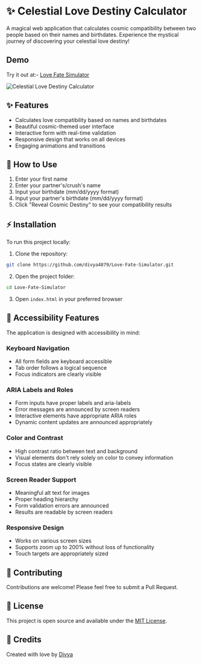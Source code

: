# ✨ Celestial Love Destiny Calculator

A magical web application that calculates cosmic compatibility between two people based on their names and birthdates. Experience the mystical journey of discovering your celestial love destiny!

## Demo

Try it out at:- 
[Love Fate Simulator](https://divya4879.github.io/Love-Fate-Simulator)

![Celestial Love Destiny Calculator](https://sjc.microlink.io/wu2XwGiGxi_OujRzkcsm-T1YOLMEZ3QP21j_mVeB4-S3eHltMdJoEAP1_UonxklmiSV1KGUSgsvl6hFo4jmBMA.jpeg)

## ✨ Features

- Calculates love compatibility based on names and birthdates
- Beautiful cosmic-themed user interface
- Interactive form with real-time validation
- Responsive design that works on all devices
- Engaging animations and transitions

## 💫 How to Use

1. Enter your first name
2. Enter your partner's/crush's name
3. Input your birthdate (mm/dd/yyyy format)
4. Input your partner's birthdate (mm/dd/yyyy format)
5. Click "Reveal Cosmic Destiny" to see your compatibility results

## ⚡ Installation

To run this project locally:

1. Clone the repository:
```bash
git clone https://github.com/divya4879/Love-Fate-Simulator.git
```

2. Open the project folder:

```bash
cd Love-Fate-Simulator
```

3. Open `index.html` in your preferred browser


## 🌟 Accessibility Features

The application is designed with accessibility in mind:

### Keyboard Navigation

- All form fields are keyboard accessible
- Tab order follows a logical sequence
- Focus indicators are clearly visible


### ARIA Labels and Roles

- Form inputs have proper labels and aria-labels
- Error messages are announced by screen readers
- Interactive elements have appropriate ARIA roles
- Dynamic content updates are announced appropriately


### Color and Contrast

- High contrast ratio between text and background
- Visual elements don't rely solely on color to convey information
- Focus states are clearly visible


### Screen Reader Support

- Meaningful alt text for images
- Proper heading hierarchy
- Form validation errors are announced
- Results are readable by screen readers


### Responsive Design

- Works on various screen sizes
- Supports zoom up to 200% without loss of functionality
- Touch targets are appropriately sized


## 🤝 Contributing

Contributions are welcome! Please feel free to submit a Pull Request.

## 📝 License

This project is open source and available under the [MIT License](LICENSE).

## 💖 Credits

Created with love by [Divya](https://x.com/DivsinghDev)

